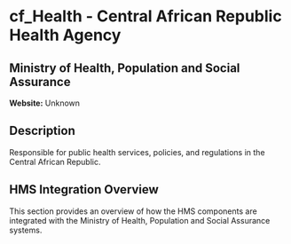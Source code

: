 # cf_Health - Central African Republic Health Agency

## Ministry of Health, Population and Social Assurance

**Website:** Unknown

## Description

Responsible for public health services, policies, and regulations in the Central African Republic.

## HMS Integration Overview

This section provides an overview of how the HMS components are integrated with the Ministry of Health, Population and Social Assurance systems.
